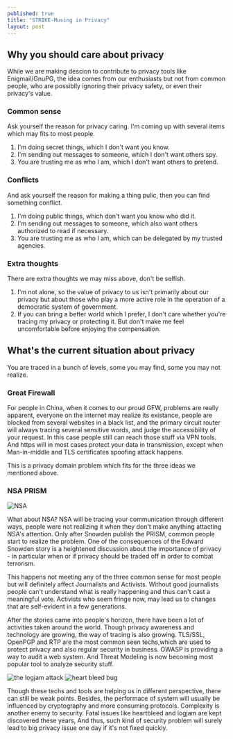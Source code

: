 ```yaml
---
published: true
title: "STRIKE-Musing in Privacy"
layout: post
---
```


## Why you should care about privacy

While we are making descion to contribute to privacy tools like Enigmail/GnuPG, the idea comes from our enthusiasts but not from common people, who are possiblly ignoring their privacy safety, or even their privacy's value.

### Common sense

Ask yourself the reason for privacy caring. I'm coming up with several items which may fits to most people.

1. I'm doing secret things, which I don't want you know.
2. I'm sending out messages to someone, which I don't want others spy.
3. You are trusting me as who I am, which I don't want others to pretend.

### Conflicts

And ask yourself the reason for making a thing pulic, then you can find something conflict.

1. I'm doing public things, which don't want you know who did it.
2. I'm sending out messages to someone, which also want others authorized to read if necessary.
3. You are trusting me as who I am, which can be delegated by my trusted agencies.

### Extra thoughts

There are extra thoughts we may miss above, don't be selfish.

1. I'm not alone, so the value of privacy to us isn't primarily about our privacy but about those who play a more active role in the operation of a democratic system of government.
2. If you can bring a better world which I prefer, I don't care whether you're tracing my privacy or protecting it. But don't make me feel uncomfortable before enjoying the compensation.

## What's the current situation about privacy

You are traced in a bunch of levels, some you may find, some you may not realize.

### Great Firewall

For people in China, when it comes to our proud GFW, problems are really apparent, everyone on the internet may realize its existance, people are blocked from several websites in a black list, and the primary circuit router will always tracing several sensitive words, and judge the accessibility of your request.
In this case people still can reach those stuff via VPN tools. And https will in most cases protect your data in transmission, except when Man-in-middle and TLS certificates spoofing attack happens.

This is a privacy domain problem which fits for the three ideas we mentioned above.

### NSA PRISM

![NSA](https://www.eff.org/files/2013/12/24/nsa-action-1.png)

What about NSA? NSA will be tracing your communication through different ways, people were not realizing it when they don't make anything attacting NSA's attention. Only after Snowden publish the PRISM, common people start to realize the problem. One of the consequences of the Edward Snowden story is a heightened discussion about the importance of privacy - in particular when or if privacy should be traded off in order to combat terrorism.

This happens not meeting any of the three common sense for most people but will definitely affect Journalists and Activists. Without good journalists people can't understand what is really happening and thus can't cast a meaningful vote. Activists who seem fringe now, may lead us to changes that are self-evident in a few generations.

After the stories came into people's horizon, there have been a lot of activities taken around the world. Though privacy awareness and technology are growing, the way of tracing is also growing. TLS/SSL, OpenPGP and RTP are the most common seen techs,which are used to protect privacy and also regular security in business. OWASP is providing a way to audit a web system. And Threat Modeling is now becoming most popular tool to analyze security stuff.

![the logjam attack](https://www.netskope.com/wp-content/uploads/2015/05/logjam2.png)
![heart bleed bug](http://heartbleed.com/heartbleed.png)

Though these techs and tools are helping us in different perspective, there can still be weak points. Besides, the performace of system will usually be influenced by cryptography and more consuming protocols. Complexity is another enemy to security. Fatal issues like heartbleed and logjam are kept discovered these years, And thus, such kind of security problem will surely lead to big privacy issue one day if it's not fixed quickly.
